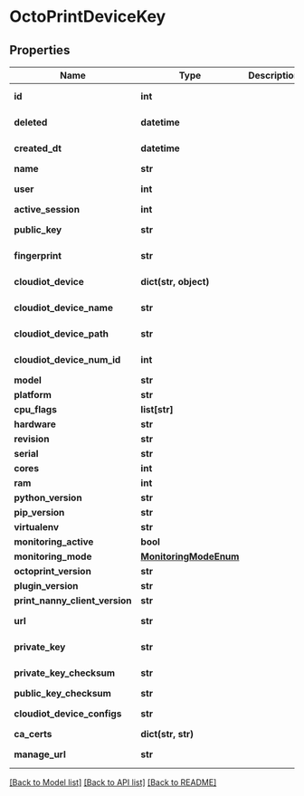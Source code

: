 # OctoPrintDeviceKey


## Properties
Name | Type | Description | Notes
------------ | ------------- | ------------- | -------------
**id** | **int** |  | [optional] [readonly] 
**deleted** | **datetime** |  | [optional] [readonly] 
**created_dt** | **datetime** |  | [optional] [readonly] 
**name** | **str** |  | 
**user** | **int** |  | [optional] [readonly] 
**active_session** | **int** |  | [optional] 
**public_key** | **str** |  | [optional] [readonly] 
**fingerprint** | **str** |  | [optional] [readonly] 
**cloudiot_device** | **dict(str, object)** |  | [optional] [readonly] 
**cloudiot_device_name** | **str** |  | [optional] [readonly] 
**cloudiot_device_path** | **str** |  | [optional] [readonly] 
**cloudiot_device_num_id** | **int** |  | [optional] [readonly] 
**model** | **str** |  | 
**platform** | **str** |  | 
**cpu_flags** | **list[str]** |  | [optional] 
**hardware** | **str** |  | [optional] 
**revision** | **str** |  | [optional] 
**serial** | **str** |  | 
**cores** | **int** |  | 
**ram** | **int** |  | 
**python_version** | **str** |  | 
**pip_version** | **str** |  | 
**virtualenv** | **str** |  | [optional] 
**monitoring_active** | **bool** |  | [optional] 
**monitoring_mode** | [**MonitoringModeEnum**](MonitoringModeEnum.md) |  | [optional] 
**octoprint_version** | **str** |  | 
**plugin_version** | **str** |  | 
**print_nanny_client_version** | **str** |  | 
**url** | **str** |  | [optional] [readonly] 
**private_key** | **str** |  | [optional] [readonly] 
**private_key_checksum** | **str** |  | [optional] [readonly] 
**public_key_checksum** | **str** |  | 
**cloudiot_device_configs** | **str** |  | [optional] [readonly] 
**ca_certs** | **dict(str, str)** |  | 
**manage_url** | **str** |  | [optional] [readonly] 

[[Back to Model list]](../README.md#documentation-for-models) [[Back to API list]](../README.md#documentation-for-api-endpoints) [[Back to README]](../README.md)


